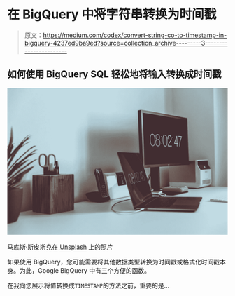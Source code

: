 # 在 BigQuery 中将字符串转换为时间戳

> 原文：<https://medium.com/codex/convert-string-co-to-timestamp-in-bigquery-4237ed9ba9ed?source=collection_archive---------3----------------------->

## 如何使用 BigQuery SQL 轻松地将输入转换成时间戳

![](img/d6aa06ca5dcb47ee0567413c843fce58.png)

马库斯·斯皮斯克在 [Unsplash](https://unsplash.com/s/photos/timestamp?utm_source=unsplash&utm_medium=referral&utm_content=creditCopyText) 上的照片

如果使用 BigQuery，您可能需要将其他数据类型转换为时间戳或格式化时间戳本身。为此，Google BigQuery 中有三个方便的函数。

在我向您展示将值转换成`TIMESTAMP`的方法之前，重要的是…